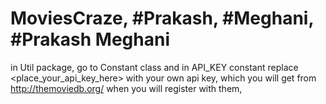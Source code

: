 # MoviesCraze, #Prakash, #Meghani, #Prakash Meghani

in Util package, go to Constant class and in API_KEY constant replace <place_your_api_key_here> with your own api key, which you will get from http://themoviedb.org/ when you will register with them,
